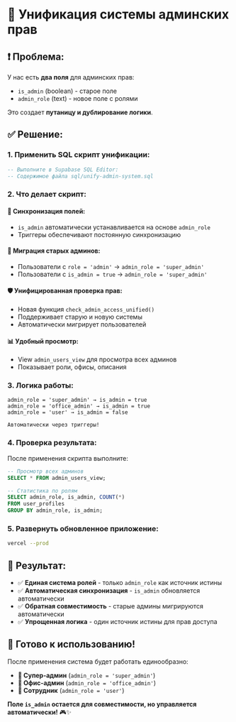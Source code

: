 # 🔧 Унификация системы админских прав

## ❗ **Проблема:**
У нас есть **два поля** для админских прав:
- `is_admin` (boolean) - старое поле
- `admin_role` (text) - новое поле с ролями

Это создает **путаницу и дублирование логики**.

## ✅ **Решение:**

### 1. **Применить SQL скрипт унификации:**
```sql
-- Выполните в Supabase SQL Editor:
-- Содержимое файла sql/unify-admin-system.sql
```

### 2. **Что делает скрипт:**

#### 🔄 **Синхронизация полей:**
- `is_admin` автоматически устанавливается на основе `admin_role`
- Триггеры обеспечивают постоянную синхронизацию

#### 🔀 **Миграция старых админов:**
- Пользователи с `role = 'admin'` → `admin_role = 'super_admin'`
- Пользователи с `is_admin = true` → `admin_role = 'super_admin'`

#### 🛡️ **Унифицированная проверка прав:**
- Новая функция `check_admin_access_unified()`
- Поддерживает старую и новую системы
- Автоматически мигрирует пользователей

#### 📊 **Удобный просмотр:**
- View `admin_users_view` для просмотра всех админов
- Показывает роли, офисы, описания

### 3. **Логика работы:**

```
admin_role = 'super_admin' → is_admin = true
admin_role = 'office_admin' → is_admin = true  
admin_role = 'user' → is_admin = false

Автоматически через триггеры!
```

### 4. **Проверка результата:**

После применения скрипта выполните:
```sql
-- Просмотр всех админов
SELECT * FROM admin_users_view;

-- Статистика по ролям
SELECT admin_role, is_admin, COUNT(*) 
FROM user_profiles 
GROUP BY admin_role, is_admin;
```

### 5. **Развернуть обновленное приложение:**
```bash
vercel --prod
```

## 🎯 **Результат:**

- ✅ **Единая система ролей** - только `admin_role` как источник истины
- ✅ **Автоматическая синхронизация** - `is_admin` обновляется автоматически
- ✅ **Обратная совместимость** - старые админы мигрируются автоматически
- ✅ **Упрощенная логика** - один источник истины для прав доступа

## 🚀 **Готово к использованию!**

После применения система будет работать единообразно:
- **👑 Супер-админ** (`admin_role = 'super_admin'`)
- **🏢 Офис-админ** (`admin_role = 'office_admin'`)  
- **👤 Сотрудник** (`admin_role = 'user'`)

**Поле `is_admin` остается для совместимости, но управляется автоматически!** 🎮✨ 